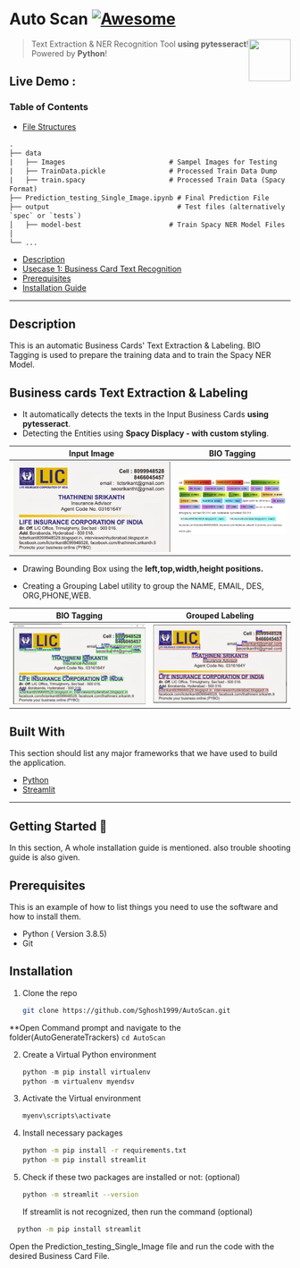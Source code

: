 # Auto Scan [![Awesome](https://cdn.rawgit.com/sindresorhus/awesome/d7305f38d29fed78fa85652e3a63e154dd8e8829/media/badge.svg)](https://github.com/MarcSkovMadsen/awesome-streamlit)

[<img src="https://play-lh.googleusercontent.com/E2LFExZjx_w5OlRSIUujO46TlOE14mIhTxQ94QPtwJv-yen5q3xKoBm-pbkHTZUVPa4" align="right" height="75" width="75">](https://streamlit.io)

> Text Extraction & NER Recognition Tool **using pytesseract**! Powered by **Python**!

## Live Demo :

### Table of Contents

- [File Structures](#file)

<a name="file"/>

    .
    ├── data
    |   ├── Images                          # Sampel Images for Testing
    |   ├── TrainData.pickle                # Processed Train Data Dump
    |   ├── train.spacy                     # Processed Train Data (Spacy Format)
    ├── Prediction_testing_Single_Image.ipynb # Final Prediction File
    ├── output                                # Test files (alternatively `spec` or `tests`)
    │   ├── model-best                      # Train Spacy NER Model Files
    │
    └── ...

- [Description](#description)
- [Usecase 1: Business Card Text Recognition](#usecase1)
- [Prerequisites](#prerq)
- [Installation Guide](#guide)

---

<a name="description"/>

## Description

This is an automatic Business Cards' Text Extraction & Labeling. BIO Tagging is used to prepare the training data and to train the Spacy NER Model.

<a name="usecase1"/>

## Business cards Text Extraction & Labeling

- It automatically detects the texts in the Input Business Cards **using pytesseract**.
- Detecting the Entities using **Spacy Displacy - with custom styling**.

|                                 Input Image                                  |                                BIO Tagging                                |
| :--------------------------------------------------------------------------: | :-----------------------------------------------------------------------: |
| ![](https://github.com/Sghosh1999/AutoScan/blob/main/images/input_image.JPG) | ![](https://github.com/Sghosh1999/AutoScan/blob/main/images/bio_tags.JPG) |

- Drawing Bounding Box using the **left,top,width,height positions.**

- Creating a Grouping Label utility to group the NAME, EMAIL, DES, ORG,PHONE,WEB.

|                               BIO Tagging                                |                             Grouped Labeling                             |
| :----------------------------------------------------------------------: | :----------------------------------------------------------------------: |
| ![](https://github.com/Sghosh1999/AutoScan/blob/main/images/mapping.JPG) | ![](https://github.com/Sghosh1999/AutoScan/blob/main/images/grouped.JPG) |

## Built With

This section should list any major frameworks that we have used to build the application.

- [Python](https://www.python.org/)
- [Streamlit](https://streamlit.io/)

---

<!-- GETTING STARTED -->

## Getting Started :robot:

In this section, A whole installation guide is mentioned. also trouble shooting guide is also given.

<a name="prerq"/>

## Prerequisites

This is an example of how to list things you need to use the software and how to install them.

- Python ( Version 3.8.5)
- Git

<a name="guide"/>

## Installation

1. Clone the repo
   ```sh
   git clone https://github.com/Sghosh1999/AutoScan.git
   ```

\*\*Open Command prompt and navigate to the folder(AutoGenerateTrackers)
`cd AutoScan`

2. Create a Virtual Python environment
   ```python
   python -m pip install virtualenv
   python -m virtualenv myendsv
   ```
3. Activate the Virtual environment
   ```python
   myenv\scripts\activate
   ```
4. Install necessary packages
   ```sh
   python -m pip install -r requirements.txt
   python -m pip install streamlit
   ```
5. Check if these two packages are installed or not: (optional)
   ```sh
   python -m streamlit --version
   ```
   If streamlit is not recognized, then run the command (optional)

```sh
  python -m pip install streamlit
```

Open the Prediction_testing_Single_Image file and run the code with the desired Business Card File.
